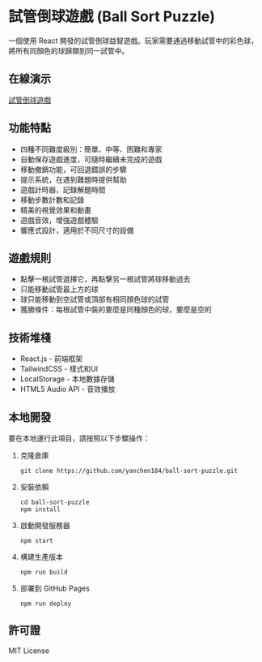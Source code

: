 # 試管倒球遊戲 (Ball Sort Puzzle)

一個使用 React 開發的試管倒球益智遊戲。玩家需要通過移動試管中的彩色球，將所有同顏色的球歸類到同一試管中。

## 在線演示

[試管倒球遊戲](https://yanchen184.github.io/ball-sort-puzzle)

## 功能特點

* 四種不同難度級別：簡單、中等、困難和專家
* 自動保存遊戲進度，可隨時繼續未完成的遊戲
* 移動撤銷功能，可回退錯誤的步驟
* 提示系統，在遇到難題時提供幫助
* 遊戲計時器，記錄解題時間
* 移動步數計數和記錄
* 精美的視覺效果和動畫
* 遊戲音效，增強遊戲體驗
* 響應式設計，適用於不同尺寸的設備

## 遊戲規則

* 點擊一根試管選擇它，再點擊另一根試管將球移動過去
* 只能移動試管最上方的球
* 球只能移動到空試管或頂部有相同顏色球的試管
* 獲勝條件：每根試管中裝的要麼是同種顏色的球，要麼是空的

## 技術堆棧

* React.js - 前端框架
* TailwindCSS - 樣式和UI
* LocalStorage - 本地數據存儲
* HTML5 Audio API - 音效播放

## 本地開發

要在本地運行此項目，請按照以下步驟操作：

1. 克隆倉庫
   ```
   git clone https://github.com/yanchen184/ball-sort-puzzle.git
   ```

2. 安裝依賴
   ```
   cd ball-sort-puzzle
   npm install
   ```

3. 啟動開發服務器
   ```
   npm start
   ```

4. 構建生產版本
   ```
   npm run build
   ```

5. 部署到 GitHub Pages
   ```
   npm run deploy
   ```

## 許可證

MIT License
